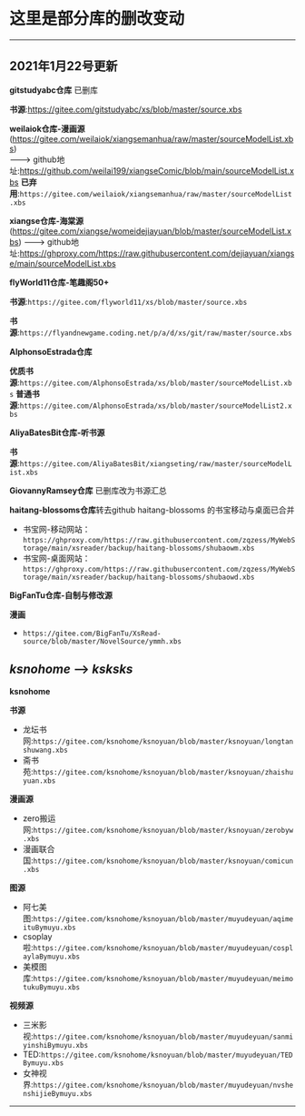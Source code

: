 # 这里是部分库的删改变动

----------------------------------
2021年1月22号更新
----------------------------------

**gitstudyabc仓库**  已删库

**书源**:https://gitee.com/gitstudyabc/xs/blob/master/source.xbs


**weilaiok仓库-漫画源**(https://gitee.com/weilaiok/xiangsemanhua/raw/master/sourceModelList.xbs)  
---> github地址:https://github.com/weilai199/xiangseComic/blob/main/sourceModelList.xbs
**已弃用**:``https://gitee.com/weilaiok/xiangsemanhua/raw/master/sourceModelList.xbs``


**xiangse仓库-海棠源**(https://gitee.com/xiangse/womeidejiayuan/blob/master/sourceModelList.xbs)
---> github地址:https://ghproxy.com/https://raw.githubusercontent.com/dejiayuan/xiangse/main/sourceModelList.xbs

**flyWorld11仓库-笔趣阁50+**

**书源**:``https://gitee.com/flyworld11/xs/blob/master/source.xbs``

**书源**:``https://flyandnewgame.coding.net/p/a/d/xs/git/raw/master/source.xbs``

**AlphonsoEstrada仓库**

**优质书源**:``https://gitee.com/AlphonsoEstrada/xs/blob/master/sourceModelList.xbs``
**普通书源**:``https://gitee.com/AlphonsoEstrada/xs/blob/master/sourceModelList2.xbs``

**AliyaBatesBit仓库-听书源**

**书源**:``https://gitee.com/AliyaBatesBit/xiangseting/raw/master/sourceModelList.xbs``

**GiovannyRamsey仓库** 已删库改为书源汇总

**haitang-blossoms仓库**转去github
haitang-blossoms 的书宝移动与桌面已合并
- 书宝网-移动网站：``https://ghproxy.com/https://raw.githubusercontent.com/zqzess/MyWebStorage/main/xsreader/backup/haitang-blossoms/shubaowm.xbs``
- 书宝网-桌面网站：``https://ghproxy.com/https://raw.githubusercontent.com/zqzess/MyWebStorage/main/xsreader/backup/haitang-blossoms/shubaowd.xbs``

**BigFanTu仓库-自制与修改源**

**漫画**
- ``https://gitee.com/BigFanTu/XsRead-source/blob/master/NovelSource/ymmh.xbs``
  
***ksnohome*** --> ***ksksks***
-----------
**ksnohome**

**书源**
- 龙坛书网:``https://gitee.com/ksnohome/ksnoyuan/blob/master/ksnoyuan/longtanshuwang.xbs``
- 斋书苑:``https://gitee.com/ksnohome/ksnoyuan/blob/master/ksnoyuan/zhaishuyuan.xbs``

**漫画源**
- zero搬运网:``https://gitee.com/ksnohome/ksnoyuan/blob/master/ksnoyuan/zerobyw.xbs``
- 漫画联合国:``https://gitee.com/ksnohome/ksnoyuan/blob/master/ksnoyuan/comicun.xbs``

**图源**
- 阿七美图:``https://gitee.com/ksnohome/ksnoyuan/blob/master/muyudeyuan/aqimeituBymuyu.xbs``
- csoplay啦:``https://gitee.com/ksnohome/ksnoyuan/blob/master/muyudeyuan/cosplaylaBymuyu.xbs``
- 美模图库:``https://gitee.com/ksnohome/ksnoyuan/blob/master/muyudeyuan/meimotukuBymuyu.xbs``

**视频源**
- 三米影视:``https://gitee.com/ksnohome/ksnoyuan/blob/master/muyudeyuan/sanmiyinshiBymuyu.xbs``
- TED:``https://gitee.com/ksnohome/ksnoyuan/blob/master/muyudeyuan/TEDBymuyu.xbs``
- 女神视界:``https://gitee.com/ksnohome/ksnoyuan/blob/master/muyudeyuan/nvshenshijieBymuyu.xbs``
-----------